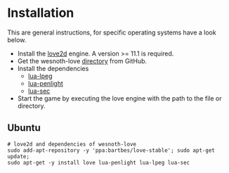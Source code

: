 # Installation

This are general instructions, for specific operating systems have a look below.

* Install the [love2d](https://love2d.org) engine.
  A version >= 11.1 is required.
* Get the wesnoth-love
  [directory](https://github.com/fendrin/wesnoth-love) from GitHub.
* Install the dependencies
  * [lua-lpeg](http://www.inf.puc-rio.br/~roberto/lpeg/)
  * [lua-penlight](https://github.com/stevedonovan/Penlight)
  * [lua-sec](https://github.com/brunoos/luasec)
* Start the game by executing the love engine with the path to the file or directory.

## Ubuntu
```shell
# love2d and dependencies of wesnoth-love
sudo add-apt-repository -y 'ppa:bartbes/love-stable'; sudo apt-get update;
sudo apt-get -y install love lua-penlight lua-lpeg lua-sec
